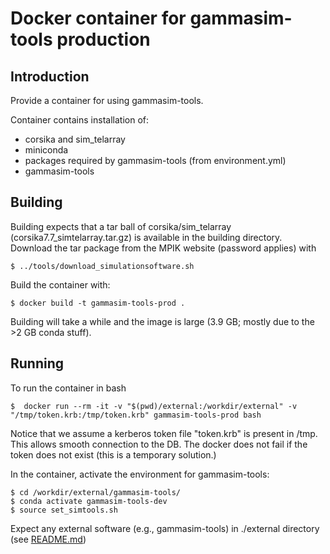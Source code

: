 # Docker container for gammasim-tools production

## Introduction

Provide a container for using gammasim-tools.

Container contains installation of:

- corsika and sim\_telarray
- miniconda
- packages required by gammasim-tools (from environment.yml)
- gammasim-tools

## Building

Building expects that a tar ball of corsika/sim\_telarray (corsika7.7\_simtelarray.tar.gz) is available in the building directory.
Download the tar package from the MPIK website (password applies) with

```
$ ../tools/download_simulationsoftware.sh
```

Build the container with:

```
$ docker build -t gammasim-tools-prod .
```

Building will take a while and the image is large (3.9 GB; mostly due to the >2 GB conda stuff).

## Running

To run the container in bash 

```
$  docker run --rm -it -v "$(pwd)/external:/workdir/external" -v "/tmp/token.krb:/tmp/token.krb" gammasim-tools-prod bash
```

Notice that we assume a kerberos token file "token.krb" is present in /tmp. This allows smooth connection to the DB. The docker does not fail if the token does not exist (this is a temporary solution.)

In the container, activate the environment for gammasim-tools:
```
$ cd /workdir/external/gammasim-tools/
$ conda activate gammasim-tools-dev
$ source set_simtools.sh
```

Expect any external software (e.g., gammasim-tools) in ./external directory (see [README.md](external/README.md))

